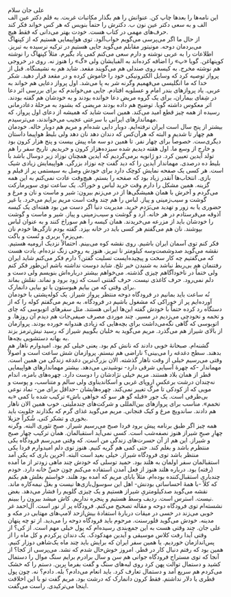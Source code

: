 <!--
.. title: نامهٔ اول
.. slug: 2019_05_15_letter_01
.. date: 2019-05-15 21:27:58 UTC+02:00
.. tags: 
.. category: 
.. link: 
.. description: 
.. type: text
-->

علی جان سلام  
این نامه‌ها را بعدها چاپ کن. عنوانش را هم بگذار مکاتبات غربت. به قلم دکتر عین الف الف و به سعی دکتر عین نون ب. دکترش را حتماً بنویس که هر کس خواند فکر کند حرف‌های مهمی در کتاب هست. خودت بهتر می‌دانی که فقط هیچ.  
از حال ما اگر می‌پرسی می‌گویم خواب‌آلود. توی هواپیمایی هستیم که از کپنهاگ می‌بردمان دوحه. مونیتور مقابلم می‌گوید جایی هستیم در ترکیه نرسیده به تبریز. اطلاعات را به عربی نوشته و دارم سعی می‌کنم کمی یاد بگیرم. مثلاً کپنهاگ را نوشته کوپنهاغن. گویا «پ» را اضافه کرده‌اند به الفبایشان ولی «گ» را هنوز نه. روی در خروجی هم نوشته مخرج. به کیسه روی صندلی هم می‌گویند مقعد. شاید هم به نشیمنگاه. قبل از پرواز توصیه کرد که وسایل الکترونیکی خود را خاموش کرده و در مقعد قرار دهید. شکر خدا که ما انگلیسی می‌فهمیم وگرنه شر به پا می‌شد. اول پرواز دعایی هم خواند به عربی. یاد پروازهای بندر امام و عسلویه افتادم. جایی می‌خواندم که برای بررسی اثر دعا در شِفای بیماران، برای یک گروه مریض دعا خوانده بودند و به خودشان هم گفته بودند. اثر معکوس داشته گویا. توضیح هم داده بودند مریضی که بشنود به مرحلهٔ دعادرمانی رسیده از همه چیز قطع امید می‌کند. همین است شاید که همیشه از دعای اول پرواز، که مهماندارهای ایرانی با سرعتی عجیب می‌خواندند، می‌ترسیدم.  
بیشتر از پنج سال است ایران نرفته‌ایم. دوبار دایی شده‌ام و مریم هم دوبار خاله. خودمان هم چهار تا شدیم و البته که هرآن‌کس که دندان دهد نان دهد ولی بلیط هواپیما داستان دیگری‌ست. خصوصاً برای چهار نفر. تا همین دو سه ماه پیش بیست و پنج هزار کرون بود و خارج از وسع ما. اول هقته دیدیم شده سیزده‌هزاز کرون و خریدیم. تاریخ سفر را هم تولد آیدین تعیین کرد. دو ژانویه برمی‌گردیم که آیدین همچنان نوزاد زیر دوسال باشد با بلیط ده درصدی. مهماندار آیدین را که دید گفت چه نوزاد بزرگی. هواپیمایش زیادی شیک است. هر کسی یک صفحه نمایش کوچک دارد برای خودش وصل به سیستمی پر از فیلم و بازی. انتخاب‌ها آنقدر زیاد بود که صفحه را بستم. هیچ‌وقت عادت نمی‌کنم به این همه گزینه. همین مشکل را دارم وقت خرید لباس و خوراک. یک ساعت توی سوپرمارکت می‌گردم و آخرش با همان همیشگی‌ها از در می‌زنم بیرون: شیر و ماست و نان و مرغ و گوشت و سیب‌زمینی و پیاز. لباس را هم چند وقت است مریم برایم می‌خرد. یا غیر حضوری یا به زور و تهدید می‌بَرَدم خرید. مدیریت دنیا اگر دست من بود هفته‌ای یک کیسه آذوقه می‌فرستادم در هر خانه. آرد و گوشت و سیب‌زمینی و پیاز. شیر و ماست و گوشت را خودشان باید از مزرعه می‌خریدند. همان کیسه را هم سوراخ کنند و به عنوان لباس بپوشند. نان هم می‌گفتم هر کسی باید در خانه بپزد. گفته بودم تازگی‌ها خودم نان می‌پزم؟ بربری و تُست و باگت.  
فکر کنم توی آسمان ایران باشیم. روی نقشه کوه می‌بینم. احتمالاً نزدیک ارومیه هستیم. نقشه می‌گوید صدوشصت‌وسه کیلومتر تا تبریز. هنوز به روحی زنگ نزده‌ام. یادت هست که می‌گفتیم چه کار سخت و پیچیده‌ایست تسلیت گفتن؟ دارم فکر می‌کنم شاید ایران رفتنمان هم بی‌ربط نباشد به شنیدن خبر تلخ. شاید دوست نداشته باشم این‌طور فکر کنم ولی ختماً در ناخودآگاهم چیزی گذشته. می‌خواهم بیشتر درباره‌اش بنویسم ولی دست و دلم نمی‌رود. حرف کاغذی نیست. حرف گفتنی است که زود برود و نماند. نقلش بماند برای وقتی که من بیایم هیوستون یا تو بیایی دانمارک.  
نُه ساعت باید بمانیم در فرودگاه دوحه منتظر پرواز شیراز. یک کوله‌پشتی با خودمان آورده‌ایم پر از خوراکی که مشغول باشیم در فرودگاه. به مریم می‌گفتم کوله را که از دستگاه رد کرده حتماً با خودش گفته این‌ها ایرانی هستند. مثل سفرهای اتوبوسی که چای و تخمه و نخودچی می‌زدیم در مسیر. چند موردی مصرف صیفی‌جات هم دیدم آن روزها. و اتوبوسی که گاهی نگه‌می‌داشت برای بچه‌هایی که زیادی هندوانه خورده بودند. پروازمان از بالای شیراز هم می‌گذرد. مریم می‌گوید به خلبان بگوییم شیراز که رسید نیش‌ترمز بزند به بهانه دستشویی بچه‌ها.  
گشنه‌ام. صبحانهٔ خوبی دادند که نانش کم بود. یعنی خیلی کم بود. امیدوارم ناهار هم بدهند. سطح دغدغه را می‌بینی؟ ناراضی هم نیستم. پروازمان شش ساعت است و اصولاً وقتی می‌رسیم خیلی از وقت ناهار گذشته. الان بزرگ‌ترین دغدغه زندگی من همین است. مهماندار -که چهرهٔ آسیایی شرقی دارد- نوشیدنی می‌دهد. بیشتر مهماندارهای هواپیمایی قطر از همان بلاد هستند. مریم خیلی نژادشان را دوست دارد. چهره‌های بامزه، اندام نه‌چندان درشت برعکسِ اروپای غربی و اسکاندیناوی ولی سالم و متناسب، و پوست و مویی که از کودکی تا مرگ تغییر نمی‌کند. چهره‌هایشان -حداقل برای من- نماد نوعی بی‌طرفی است. یک جور «قبله گو هر سو که خواهی باش» ترکیب شده با کمی «به تخمم». مناسب برای پروازهای بین‌المللی و شرکت‌های چندملیتی. خوب همین الان ناهار هم دادند. ساندویچ مرغ و کیک فنجانی. مریم می‌گوید غذای گرم که بگذارند جلویت باید بخوری و تشکر کنی. شُکراً جزیلا.  
همه چیز اگر طبق برنامه پیش برود فردا صبح می‌رسیم شیراز. صبحِ تئوری البته. وگرنه چهارِ صبحِ شیراز هنوز نصفه‌شب است. کسی نمی‌آید استقبالمان. همان ترکیب چهار صبح و شیراز. این هم از آن حسرت‌های زندگی من است. که وقتی می‌رسم فرودگاه یکی منتظرم باشد و بغلم کند. حتی کمی هم گریه کنیم. هنوز توی دلم امیدوارم فردا یکی منتظر باشد توی فرودگاه شیراز. خیلی بعید است البته. آخرین باری که یکی آمد استقبالمان سفر اولمان به هلند بود. حمید توسلی که خودش چند ماهی زودتر از ما آمده (رفته) بود. درباره هلند هنوز از فعل آمدن استفاده می‌کنم چون حسِّ خانه دارد. خودم چندباری استقبال‌کننده بوده‌ام. مثلاً بابای مریم که آمده بود هلند. خواستم بغلش هم بکنم که کلاً -با همهٔ احساساتی بودنش- اهل این سوسول‌بازی‌ها نیست و بغلْ نیمه‌کاره ماند. نقشه می‌گوید صدکیلومتریِ شیراز هستیم و یک چیزی گلویم را فشار می‌دهد. بغض نیست. استرس است. ردیف وسط هستیم و پنجره نداریم. کاش میشد بیرون را ببینم.  
نشسته‌ام توی فرودگاه دوحه و مقاله تصحیح می‌کنم. فرودگاه پر از نور است. آل‌احمد غر خوبی می‌زند در خسی در میقات دربارهٔ استفادهٔ بیش‌ازحد لامپ‌های مهتابی در مکه و مدینه. خودش می‌گوید فلورسنت. مرحوم باید فرودگاه دوحه را می‌دید. از تو چه پنهان علی جان. چند وقتی هست به این جمع‌بندی رسیده‌ام که پول خیلی مهم است. از کی؟ از وقتی آیدا رفت کلاس موسیقی و آیدین مهدکودک. یک دندان پرکردم و کل ماه را از پس‌اندازمان خوردیم. یا همین سفر ایران که برایش باید چند ماه یک‌‌شاهی دوزار کنیم. همین بود که رفتم دنبال کار در قطر. امروز خوش‌حال شدم که نشد. می‌پرسی از کجا؟ از آنجا که توی مستراح فرودگاه جوانی هم سن و سال برادرم برایم سنگ موال را دستمال کشید و دستمال توالت پهن کرد روی لبه‌های سنگ و گفت بفرما بِرین. دستم را که خشک می‌کردم هم سریع آمد و دستمال تعارف کرد. باید انعام می‌دادم؟ بله. دادم؟ نه. چون پول قطری یا دلار نداشتم. فقط کرون دانمارک که درشت بود. مریم گفت تو با این اخلاقت اینجا می‌ترکیدی. راست می‌گفت.  
